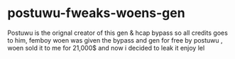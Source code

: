 # postuwu-fweaks-woens-gen

Postuwu is the orignal creator of this gen & hcap bypass so all credits goes to him, femboy woen was given the bypass and gen for free by postuwu , woen sold it to me for 21,000$ and now i decided to leak it enjoy lel
